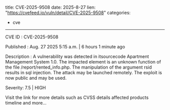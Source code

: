  
title: CVE-2025-9508
date: 2025-8-27
lien: "https://cvefeed.io/vuln/detail/CVE-2025-9508"
categories:
  - cve
---

CVE ID : CVE-2025-9508

Published :  Aug. 27
2025
5:15 a.m. | 6 hours
1 minute ago

Description : A vulnerability was detected in itsourcecode Apartment Management System 1.0. The impacted element is an unknown function of the file /report/rented_info.php. The manipulation of the argument rsid results in sql injection. The attack may be launched remotely. The exploit is now public and may be used.

Severity: 7.5 | HIGH

Visit the link for more details
such as CVSS details
affected products
timeline
and more...
